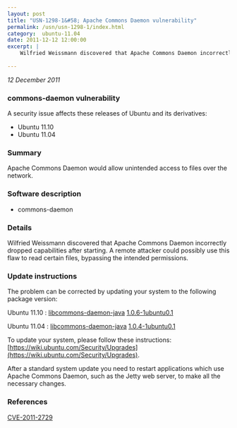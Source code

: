 ```yaml
---
layout: post
title: "USN-1298-1&#58; Apache Commons Daemon vulnerability"
permalink: /usn/usn-1298-1/index.html
category:  ubuntu-11.04
date: 2011-12-12 12:00:00
excerpt: |
    Wilfried Weissmann discovered that Apache Commons Daemon incorrectly dropped capabilities after starting. A remote attacker could possibly use this flaw to read certain files, bypassing the intended permissions. 
    
--- 
```

 
 

*12 December 2011*

### commons-daemon vulnerability

A security issue affects these releases of Ubuntu and its derivatives:

* Ubuntu 11.10
* Ubuntu 11.04

### Summary

Apache Commons Daemon would allow unintended access to files over the network.

### Software description

* commons-daemon 

### Details

Wilfried Weissmann discovered that Apache Commons Daemon incorrectly dropped capabilities after starting. A remote attacker could possibly use this flaw to read certain files, bypassing the intended permissions. 

### Update instructions

The problem can be corrected by updating your system to the following package version:

Ubuntu 11.10
 : [libcommons-daemon-java](https://launchpad.net/ubuntu/+source/commons-daemon) <span> [1.0.6-1ubuntu0.1](https://launchpad.net/ubuntu/+source/commons-daemon/1.0.6-1ubuntu0.1) </span> 

Ubuntu 11.04
 : [libcommons-daemon-java](https://launchpad.net/ubuntu/+source/commons-daemon) <span> [1.0.4-1ubuntu0.1](https://launchpad.net/ubuntu/+source/commons-daemon/1.0.4-1ubuntu0.1) </span> 

To update your system, please follow these instructions: [https://wiki.ubuntu.com/Security/Upgrades](https://wiki.ubuntu.com/Security/Upgrades).

After a standard system update you need to restart applications which use Apache Commons Daemon, such as the Jetty web server, to make all the necessary changes. 

### References

 
 [CVE-2011-2729](http://people.ubuntu.com/~ubuntu-security/cve/CVE-2011-2729)
 

